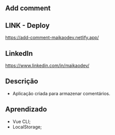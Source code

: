 ## Add comment

## LINK - Deploy

https://add-comment-maikaodev.netlify.app/

## LinkedIn

https://www.linkedin.com/in/maikaodev/

## Descrição

- Aplicação criada para armazenar comentários.

## Aprendizado

- Vue CLI;
- LocalStorage;
